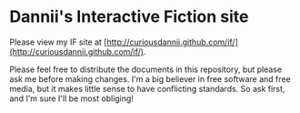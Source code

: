 Dannii's Interactive Fiction site
======================

Please view my IF site at [http://curiousdannii.github.com/if/](http://curiousdannii.github.com/if/).

Please feel free to distribute the documents in this repository, but please ask me before making changes. I'm a big believer in free software and free media, but it makes little sense to have conflicting standards. So ask first, and I'm sure I'll be most obliging!

